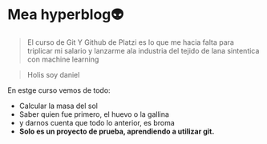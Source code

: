 
#  Mea hyperblog👽
>El curso de Git Y Github de Platzi es lo que me hacia falta para triplicar mi salario y lanzarme ala industria del tejido de lana sintentica con machine learning

> Holis soy daniel

En estge curso vemos de todo:

* Calcular la masa del sol
* Saber quien fue primero, el huevo o la gallina
* y darnos cuenta que todo lo anterior, es broma
* **Solo es un proyecto de prueba, aprendiendo a utilizar git.**
